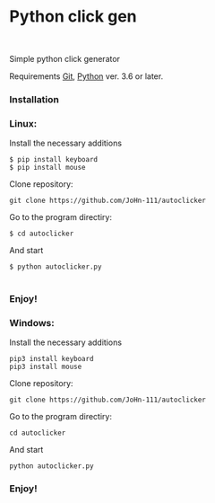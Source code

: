 
<h1>Python click gen</h1></br>
<p>Simple python click generator</p>
<p>Requirements <a href="https://git-scm.com/">Git</a>, <a href="https://www.python.org/">Python</a> ver. 3.6 or later.</p>
<h3>Installation</h3>
<h3>Linux:</h3>
<p>Install the necessary additions</p>
<code>$ pip install keyboard</code></br>
<code>$ pip install mouse</code></br>
<p>Clone repository:</p>
<code>git clone https://github.com/JoHn-111/autoclicker</code></br>
<p>Go to the program directiry:</p>
<code>$ cd autoclicker</code>
<p>And start</p>
<code>$ python autoclicker.py</code></br></br>
<h3>Enjoy!</h3>
<h3>Windows:</h3>
<p>Install the necessary additions</p>
<code>pip3 install keyboard</code></br>
<code>pip3 install mouse</code></br>
<p>Clone repository:</p>
<code>git clone https://github.com/JoHn-111/autoclicker</code></br>
<p>Go to the program directiry:</p>
<code>cd autoclicker</code>
<p>And start</p>
<code>python autoclicker.py</code></br>
<h3>Enjoy!</h3>
